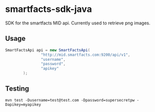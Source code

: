 # smartfacts-sdk-java

SDK for the smartfacts MID api. Currently used to retrieve png images.

## Usage

```java
SmartFactsApi api = new SmartFactsApi(
                "http://mid.smartfacts.com:9200/api/v1",
                "username",
                "password",
                "apikey"
        );
```

## Testing

```
mvn test -Dusername=test@test.com -Dpassword=supersecretpw -Dapikey=myapikey
```